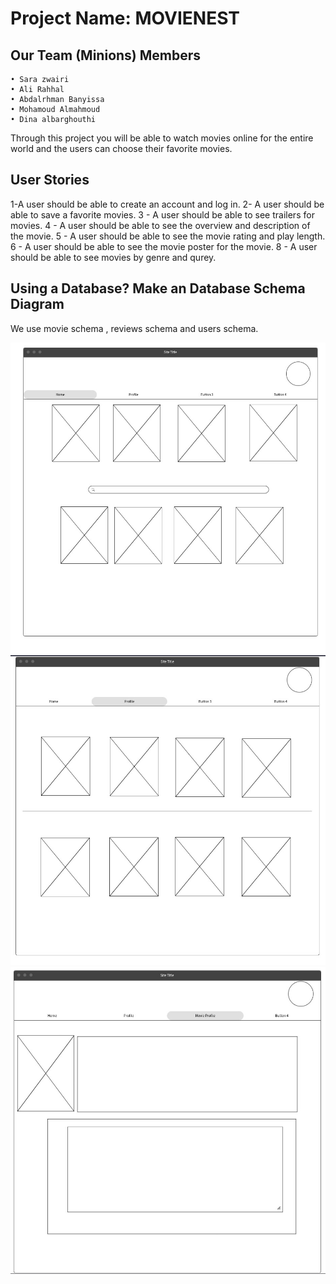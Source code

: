 # Project Name: MOVIENEST

## Our Team (Minions) Members

    • Sara zwairi
    • Ali Rahhal
    • Abdalrhman Banyissa
    • Mohamoud Almahmoud
    • Dina albarghouthi

Through this project you will be able to watch movies online for the entire world and the users can choose their favorite movies.

## User Stories
1-A user should be able to create an account and log in.
2- A user should be able to save a favorite movies.
3 - A user should be able to see trailers for movies.
4 - A user should be able to see the overview and description of the movie. 
5 - A user should be able to see the movie rating and play length. 
6 - A user should be able to see the movie poster for the movie. 
8 - A user should be able to see movies by genre and qurey.


## Using a Database? Make an Database Schema Diagram

We use movie schema , reviews schema and users schema.

![](IMGs/d1.jpeg)
![](IMGs/d2.jpeg)
![](IMGs/d3.jpeg)


